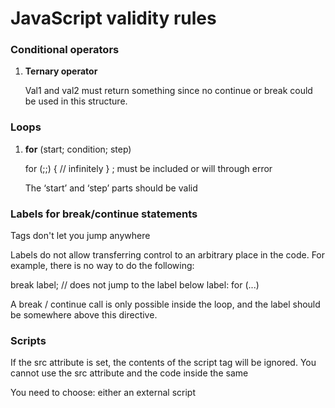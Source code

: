 # JavaScript validity rules

### Conditional operators

1. **Ternary operator**

   Val1 and val2 must return something since no continue or break could be used in this structure.

### Loops

1. **for** (start; condition; step) 

	for (;;) {
      // infinitely
   }
   ; must be included or will through error

   The ‘start’ and ‘step’ parts should be valid

### Labels for break/continue statements

   Tags don't let you jump anywhere
   
   Labels do not allow transferring control to an arbitrary place in the code.
   For example, there is no way to do the following:

   break label; // does not jump to the label below
   label: for (...)
   
   A break / continue call is only possible inside the loop, and the label should be somewhere above this directive.
   
### Scripts

   If the src attribute is set, the contents of the script tag will be ignored. You cannot use the src attribute and the code inside the same <script> tag. The following example does not work:
   
   <script src="file.js">
      alert(1); // содержимое игнорируется, так как есть атрибут src
   </script>
   
   You need to choose: either an external script <script src = "...">, or regular code inside the <script> tag.

### Comments

   Nested comments are not supported
   
### Variables

1. Variables names
   
   The variable name must contain only letters, numbers, or the characters $ and _.
   
   The first character must not be a number.
   
   There is a list of reserved words that cannot be used as variable names because they are used by the language itself.
   
   If we do not include “use strict” we can define the variable just assigning the value to it. Else we had to define it using ‘let’.

### Operators

1. Increment/decrement

Only applicable to the variables. Attempt to apply, for example to 5++ will cause an error.

### Data types

1. Methods

null/undefined has no methods. The special null and undefined primitives are exceptions. They have no corresponding “wrapper objects”, and they have no methods. In a sense, they are "the most primitive."Attempting to access properties of this value will return an error:
alert(null.test); // error

2. Numbers

If we put one dot: 123456.toString (36), then this will be a mistake because the JavaScript syntax assumes that the decimal part begins after the first dot. And if you put two points, then JavaScript understands that the decimal part is missing, and the method begins.

3. Strings

3.1. Multiple strings

Another advantage of backquotes(``) is that they can occupy more than one line. But if you try to use single or double quotes in exactly the same way, there will be an error:
let guestList = "Guests: // Error
  * John";
3.2. Pattern function

Backquotes(``) also allow you to specify a “pattern function” before the first backtick.  Using single or double quotes will cause an error.

3.3. Special characters

Include special characters where they are needed otherwise an error will be thrown.
alert( 'I\'m the Walrus!' ); // I'm the Walrus!

3.4. Length is a property  

Do not call like a function( .length() )

3.5. Strings are immutable

The contents of the string in JavaScript cannot be changed. You cannot take the symbol in the middle and replace it. As soon as a line is created, it is so forever.



